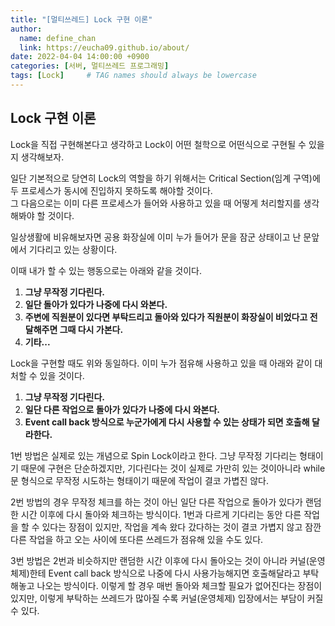 ```yaml
---
title: "[멀티쓰레드] Lock 구현 이론"
author:
  name: define_chan
  link: https://eucha09.github.io/about/
date: 2022-04-04 14:00:00 +0900
categories: [서버, 멀티쓰레드 프로그래밍]
tags: [Lock]     # TAG names should always be lowercase
---
```


## **Lock 구현 이론**

Lock을 직접 구현해본다고 생각하고 Lock이 어떤 철학으로 어떤식으로 구현될 수 있을지 생각해보자.

일단 기본적으로 당연히 Lock의 역할을 하기 위해서는 Critical Section(임계 구역)에 두 프로세스가 동시에 진입하지 못하도록 해야할 것이다.   
그 다음으로는 이미 다른 프로세스가 들어와 사용하고 있을 때 어떻게 처리할지를 생각해봐야 할 것이다.

일상생활에 비유해보자면 공용 화장실에 이미 누가 들어가 문을 잠군 상태이고 난 문앞에서 기다리고 있는 상황이다.

이때 내가 할 수 있는 행동으로는 아래와 같을 것이다.

1. **그냥 무작정 기다린다.**
2. **일단 돌아가 있다가 나중에 다시 와본다.**
3. **주변에 직원분이 있다면 부탁드리고 돌아와 있다가 직원분이 화장실이 비었다고 전달해주면 그때 다시 가본다.**
4. **기타...**

Lock을 구현할 때도 위와 동일하다. 이미 누가 점유해 사용하고 있을 때 아래와 같이 대처할 수 있을 것이다.

1. **그냥 무작정 기다린다.**
2. **일단 다른 작업으로 돌아가 있다가 나중에 다시 와본다.**
3. **Event call back 방식으로 누군가에게 다시 사용할 수 있는 상태가 되면 호출해 달라한다.**

1번 방법은 실제로 있는 개념으로 Spin Lock이라고 한다. 그냥 무작정 기다리는 형태이기 때문에 구현은 단순하겠지만, 기다린다는 것이 실제로 가만히 있는 것이아니라 while문 형식으로 무작정 시도하는 형태이기 때문에 작업이 결코 가볍진 않다.

2번 방법의 경우 무작정 체크를 하는 것이 아닌 일단 다른 작업으로 돌아가 있다가 랜덤한 시간 이후에 다시 돌아와 체크하는 방식이다. 1번과 다르게 기다리는 동안 다른 작업을 할 수 있다는 장점이 있지만, 작업을 계속 왔다 갔다하는 것이 결코 가볍지 않고 잠깐 다른 작업을 하고 오는 사이에 또다른 쓰레드가 점유해 있을 수도 있다.

3번 방법은 2번과 비슷하지만 랜덤한 시간 이후에 다시 돌아오는 것이 아니라 커널(운영체제)한테 Event call back 방식으로 나중에 다시 사용가능해지면 호출해달라고 부탁해놓고 나오는 방식이다. 이렇게 할 경우 매번 돌아와 체크할 필요가 없어진다는 장점이 있지만, 이렇게 부탁하는 쓰레드가 많아질 수록 커널(운영체제) 입장에서는 부담이 커질 수 있다.

